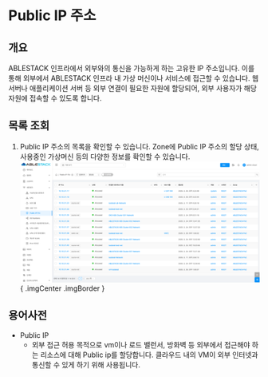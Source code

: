 
# Public IP 주소

## 개요
ABLESTACK 인프라에서 외부와의 통신을 가능하게 하는 고유한 IP 주소입니다. 이를 통해 외부에서 ABLESTACK 인프라 내 가상 머신이나 서비스에 접근할 수 있습니다. 웹 서버나 애플리케이션 서버 등 외부 연결이 필요한 자원에 할당되어, 외부 사용자가 해당 자원에 접속할 수 있도록 합니다.

## 목록 조회

1. Public IP 주소의 목록을 확인할 수 있습니다.
    Zone에 Public IP 주소의 할당 상태, 사용중인 가상머신 등의 다양한 정보를 확인할 수 있습니다.
    ![Public IP 주소 목록 조회](../../assets/images/admin-guide/mold/network/publicip/publicip-list.png){ .imgCenter .imgBorder }

## 용어사전

* Public IP
    * 외부 접근 허용 목적으로 vm이나 로드 밸런서, 방화벽 등 외부에서 접근해야 하는 리소스에 대해 Public ip를 할당합니다.  클라우드 내의 VM이 외부 인터넷과 통신할 수 있게 하기 위해 사용됩니다.
